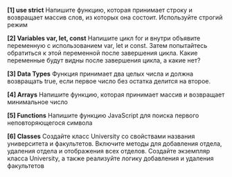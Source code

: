 <b>[1] use strict</b>
Напишите функцию, которая принимает строку и возвращает массив слов, из которых она состоит. Используйте строгий режим

<b>[2] Variables var, let, const</b>
Напишите цикл for и внутри объявите переменную с использованием var, let и const. Затем попытайтесь обратиться к этой переменной после завершения цикла. Какие
переменные будут видны после завершения цикла, а какие нет?

<b>[3] Data Types</b>
Функция принимает два целых числа и должна возвращать true, если первое число без остатка делится на второе.

<b>[4] Arrays</b>
Напишите функцию, которая принимает массив и возвращает минимальное число

<b>[5] Functions</b>
Напишите функцию JavaScript для поиска первого неповторяющегося символа

<b>[6] Classes</b>
Создайте класс University со свойствами названия университета и факультетов. Включите методы для добавления отдела, удаления отдела и отображения всех отделов. Создайте экземпляр класса University, а также реализуйте логику добавления и удаления факультетов